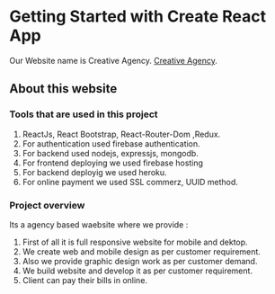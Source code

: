 # Getting Started with Create React App

Our Website name is Creative Agency.
[Creative Agency](https://creative-agency-20caa.web.app/).

## About this website
### Tools that are used in this project
1. ReactJs, React Bootstrap, React-Router-Dom ,Redux.
2. For authentication used firebase authentication.
3. For backend used nodejs, expressjs, mongodb.
4. For frontend deploying we used firebase hosting
5. For backend deployig we used heroku.
6. For online payment we used SSL commerz, UUID method.

### Project overview
Its a agency based waebsite where we provide :
1. First of all it is full responsive website for mobile and dektop.
2. We create web and mobile design as per customer requirement.
3. Also we provide graphic design work as per customer demand.
4. We build website and develop it as per customer requirement. 
5. Client can pay their bills in online.

